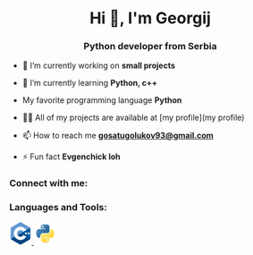 <h1 align="center">Hi 👋, I'm Georgij</h1>
<h3 align="center">Python developer from Serbia</h3>

- 🔭 I’m currently working on **small projects**

- 🌱 I’m currently learning **Python, c++**

- My favorite programming language **Python**

- 👨‍💻 All of my projects are available at [my profile](my profile)

- 📫 How to reach me **gosatugolukov93@gmail.com**

- ⚡ Fun fact **Evgenchick loh**

<h3 align="left">Connect with me:</h3>
<p align="left">
</p>

<h3 align="left">Languages and Tools:</h3>
<p align="left"> <a href="https://www.w3schools.com/cpp/" target="_blank" rel="noreferrer"> <img src="https://raw.githubusercontent.com/devicons/devicon/master/icons/cplusplus/cplusplus-original.svg" alt="cplusplus" width="40" height="40"/> </a> <a href="https://www.python.org" target="_blank" rel="noreferrer"> <img src="https://raw.githubusercontent.com/devicons/devicon/master/icons/python/python-original.svg" alt="python" width="40" height="40"/> </a> </p>
